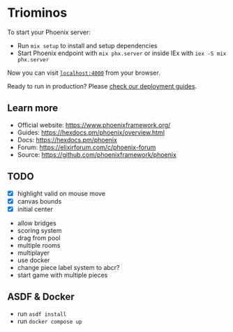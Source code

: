 # Triominos

To start your Phoenix server:

- Run `mix setup` to install and setup dependencies
- Start Phoenix endpoint with `mix phx.server` or inside IEx with `iex -S mix phx.server`

Now you can visit [`localhost:4000`](http://localhost:4000) from your browser.

Ready to run in production? Please [check our deployment guides](https://hexdocs.pm/phoenix/deployment.html).

## Learn more

- Official website: https://www.phoenixframework.org/
- Guides: https://hexdocs.pm/phoenix/overview.html
- Docs: https://hexdocs.pm/phoenix
- Forum: https://elixirforum.com/c/phoenix-forum
- Source: https://github.com/phoenixframework/phoenix

## TODO

- [x] highlight valid on mouse move
- [x] canvas bounds
- [x] initial center
- allow bridges
- scoring system
- drag from pool
- multiple rooms
- multiplayer
- use docker
- change piece label system to abcr?
- start game with multiple pieces

## ASDF & Docker

- run `asdf install`
- run `docker compose up`
